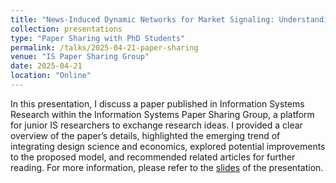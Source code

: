 ```yaml
---
title: "News-Induced Dynamic Networks for Market Signaling: Understanding the Impact of News on Firm Equity Value"
collection: presentations
type: "Paper Sharing with PhD Students"
permalink: /talks/2025-04-21-paper-sharing
venue: "IS Paper Sharing Group"
date: 2025-04-21
location: "Online"
---
```

In this presentation, I discuss a paper published in Information Systems Research within the Information Systems Paper Sharing Group, a platform for junior IS researchers to exchange research ideas. I provided a clear overview of the paper’s details, highlighted the emerging trend of integrating design science and economics, explored potential improvements to the proposed model, and recommended related articles for further reading. For more information, please refer to the [slides](https://zeshentian.github.io/files/talk.pptx) of the presentation.

